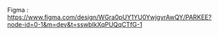 Figma : https://www.figma.com/design/WGra0pUY1YU0YwjgyrAwQY/PARKEE?node-id=0-1&m=dev&t=sswbIkXqPUQqCTfG-1
